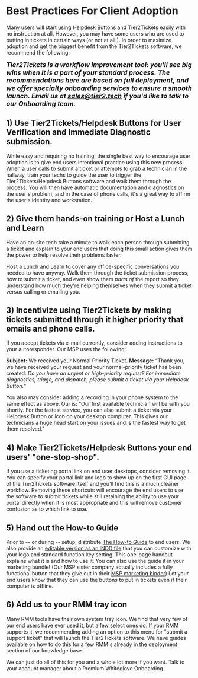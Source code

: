 # Best Practices For Client Adoption

Many users will start using Helpdesk Buttons and Tier2Tickets easily with no instruction at all. However, you may have some users who are used to putting in tickets in certain ways (or not at all!). In order to maximize adoption and get the biggest benefit from the Tier2Tickets software, we recommend the following:

_**<span style="font-size:1.25em;">Tier2Tickets is a workflow improvement tool: you'll see big wins when it is a part of your standard process. The recommendations here are based on full deployment, and we offer specialty onboarding services to ensure a smooth launch. Email us at sales@tier2.tech if you'd like to talk to our Onboarding team.</span>**_

## 1) Use Tier2Tickets/Helpdesk Buttons for User Verification and Immediate Diagnostic submission.

While easy and requiring no training, the single best way to encourage user adoption is to give end users intentional practice using this new process. When a user calls to submit a ticket or attempts to grab a technician in the hallway, train your techs to guide the user to trigger the Tier2Tickets/Helpdesk Buttons software and walk them through the process. You will then have automatic documentation and diagnostics on the user's problem, and in the case of phone calls, it's a great way to affirm the user's identity and workstation.

## 2) Give them hands-on training or Host a Lunch and Learn

Have an on-site tech take a minute to walk each person through submitting a ticket and explain to your end users that doing this small action gives them the power to help resolve their problems faster.

Host a Lunch and Learn to cover any office-specific conversations you needed to have anyway. Walk them through the ticket submission process, how to submit a ticket, and even show them _parts of_ the report so they understand how much they're helping themselves when they submit a ticket versus calling or emailing you.

## 3) Incentivize using Tier2Tickets by making tickets submitted through it higher priority that emails and phone calls.

If you accept tickets via e-mail currently, consider adding instructions to your autoresponder. Our MSP uses the following:

**Subject:** We received your Normal Priority Ticket.
**Message:** “Thank you, we have received your request and your normal-priority ticket has been created. _Do you have an urgent or high-priority request? For immediate diagnostics, triage, and dispatch, please submit a ticket via your Helpdesk Button._“

You also may consider adding a recording in your phone system to the same effect as above. Our is: “Our first available technician will be with you shortly. For the fastest service, you can also submit a ticket via your Helpdesk Button or icon on your desktop computer. This gives our technicians a huge head start on your issues and is the fastest way to get them resolved."

## 4) Make Tier2Tickets/Helpdesk Buttons your end users' "one-stop-shop".

If you use a ticketing portal link on end user desktops, consider removing it. You can specify your portal link and logo to show up on the first GUI page of the Tier2Tickets software itself and you'll find this is a much cleaner workflow. Removing these shortcuts will encourage the end users to use the software to submit tickets while still retaining the ability to use your portal directly when it is most appropriate and this will remove customer confusion as to which link to use.

## 5) Hand out the How-to Guide

Prior to -- or during -- setup, distribute [The How-to Guide](https://www.helpdeskbuttons.com/wp-content/uploads/2020/03/Introduction-to-HDB-20200311.pdf) to end users. We also provide an [editable version as an INDD file](https://docs.tier2tickets.com/content/marketing/how-to/) that you can customize with your logo and standard function key setting. This one-page handout explains what it is and how to use it. You can also use the guide it in your marketing bundle! (Our MSP sister company actually includes a fully functional button that they give out in their [MSP marketing binder](https://imgur.com/a/TSeuoLU)) Let your end users know that they can use the buttons to put in tickets even if their computer is offline.

## 6) Add us to your RMM tray icon

Many RMM tools have their own system tray icon. We find that very few of our end users have ever used it, but a few select ones do. If your RMM supports it, we recommending adding an option to this menu for "submit a support ticket" that will launch the Tier2Tickets software. We have guides available on how to do this for a few RMM's already in the deployment section of our knowledge base.

We can just do all of this for you and a whole lot more if you want. Talk to your account manager about a Premium Whiteglove Onboarding.
